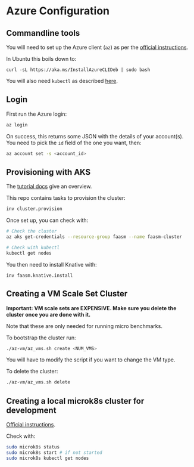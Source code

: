 # Azure Configuration

## Commandline tools

You will need to set up the Azure client (`az`) as per the [official
instructions](https://docs.microsoft.com/en-us/cli/azure/install-azure-cli).

In Ubuntu this boils down to:

```
curl -sL https://aka.ms/InstallAzureCLIDeb | sudo bash
```

You will also need `kubectl` as described [here](
https://kubernetes.io/docs/tasks/tools/install-kubectl/).

## Login

First run the Azure login:

```bash
az login
```

On success, this returns some JSON with the details of your account(s). You need
to pick the `id` field of the one you want, then:

```bash
az account set -s <account_id>
```

## Provisioning with AKS

The [tutorial
docs](https://docs.microsoft.com/en-us/azure/aks/tutorial-kubernetes-prepare-app)
give an overview.

This repo contains tasks to provision the cluster:

```bash
inv cluster.provision
```

Once set up, you can check with:

```bash
# Check the cluster
az aks get-credentials --resource-group faasm --name faasm-cluster

# Check with kubectl
kubectl get nodes
```

You then need to install Knative with:

```
inv faasm.knative.install
```

## Creating a VM Scale Set Cluster

**Important: VM scale sets are EXPENSIVE. Make sure you delete the cluster once
you are done with it.**

Note that these are only needed for running micro benchmarks.

To bootstrap the cluster run:

```bash
./az-vm/az_vms.sh create <NUM_VMS>
```

You will have to modify the script if you want to change the VM type.

To delete the cluster:

```bash
./az-vm/az_vms.sh delete
```

## Creating a local microk8s cluster for development

[Official instructions](https://microk8s.io/).

Check with:

```bash
sudo microk8s status
sudo microk8s start # if not started
sudo microk8s kubectl get nodes
```
